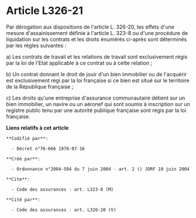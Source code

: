 # Article L326-21

Par dérogation aux dispositions de l'article L. 326-20, les effets d'une mesure d'assainissement définie à l'article L. 323-8
ou d'une procédure de liquidation sur les contrats et les droits énumérés ci-après sont déterminés par les règles suivantes :

a) Les contrats de travail et les relations de travail sont exclusivement régis par la loi de l'Etat applicable à ce contrat
ou à cette relation ;

b) Un contrat donnant le droit de jouir d'un bien immobilier ou de l'acquérir est exclusivement régi par la loi française si
ce bien est situé sur le territoire de la République française ;

c) Les droits qu'une entreprise d'assurance communautaire détient sur un bien immobilier, un navire ou un aéronef qui sont
soumis à inscription sur un registre public tenu par une autorité publique française sont régis par la loi française.

**Liens relatifs à cet article**

	**Codifié par**:

	  - Décret n°76-666 1976-07-16

	**Créé par**:

	  - Ordonnance n°2004-504 du 7 juin 2004 - art. 2 () JORF 10 juin 2004

	**Cite**:

	  - Code des assurances - art. L323-8 (M)

	**Cité par**:

	  - Code des assurances - art. L326-20 (V)
